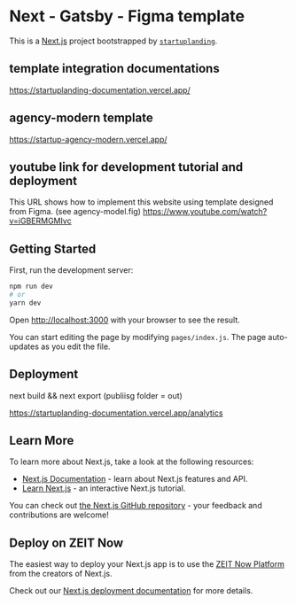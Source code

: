 # Next - Gatsby - Figma template

This is a [Next.js](https://nextjs.org/) project bootstrapped by  [`startuplanding`](https://startuplanding.redq.io).


## template integration documentations

https://startuplanding-documentation.vercel.app/


## agency-modern template

https://startup-agency-modern.vercel.app/

## youtube link for development tutorial and deployment

This URL shows how to implement this website using template designed from Figma. (see agency-model.fig)
https://www.youtube.com/watch?v=iGBERMGMIvc

## Getting Started

First, run the development server:

```bash
npm run dev
# or
yarn dev
```

Open [http://localhost:3000](http://localhost:3000) with your browser to see the result.

You can start editing the page by modifying `pages/index.js`. The page auto-updates as you edit the file.

## Deployment

next build && next export  (publiisg folder = out)

https://startuplanding-documentation.vercel.app/analytics

## Learn More

To learn more about Next.js, take a look at the following resources:

- [Next.js Documentation](https://nextjs.org/docs) - learn about Next.js features and API.
- [Learn Next.js](https://nextjs.org/learn) - an interactive Next.js tutorial.

You can check out [the Next.js GitHub repository](https://github.com/zeit/next.js/) - your feedback and contributions are welcome!

## Deploy on ZEIT Now

The easiest way to deploy your Next.js app is to use the [ZEIT Now Platform](https://zeit.co/) from the creators of Next.js.

Check out our [Next.js deployment documentation](https://nextjs.org/docs/deployment) for more details.
